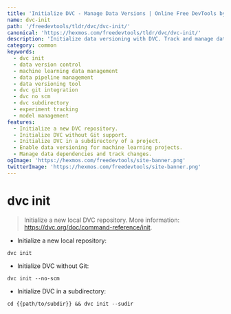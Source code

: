 ```yaml
---
title: 'Initialize DVC - Manage Data Versions | Online Free DevTools by Hexmos'
name: dvc-init
path: '/freedevtools/tldr/dvc/dvc-init/'
canonical: 'https://hexmos.com/freedevtools/tldr/dvc/dvc-init/'
description: 'Initialize data versioning with DVC. Track and manage datasets, experiments, and models. Free online tool, no registration required.'
category: common
keywords:
  - dvc init
  - data version control
  - machine learning data management
  - data pipeline management
  - data versioning tool
  - dvc git integration
  - dvc no scm
  - dvc subdirectory
  - experiment tracking
  - model management
features:
  - Initialize a new DVC repository.
  - Initialize DVC without Git support.
  - Initialize DVC in a subdirectory of a project.
  - Enable data versioning for machine learning projects.
  - Manage data dependencies and track changes.
ogImage: 'https://hexmos.com/freedevtools/site-banner.png'
twitterImage: 'https://hexmos.com/freedevtools/site-banner.png'
---
```


# dvc init

> Initialize a new local DVC repository.
> More information: <https://dvc.org/doc/command-reference/init>.

- Initialize a new local repository:

`dvc init`

- Initialize DVC without Git:

`dvc init --no-scm`

- Initialize DVC in a subdirectory:

`cd {{path/to/subdir}} && dvc init --sudir`
